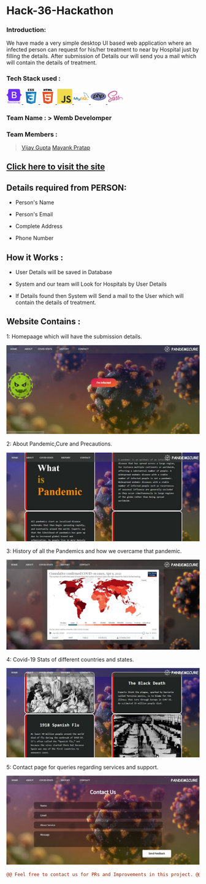 # Hack-36-Hackathon


<h3 align="left">Introduction:</h3>


We have made a very simple desktop UI based web application where an infected person can request for his/her treatment to near by Hospital just by filling the details.
After submission of Details our will send you a mail which will contain the details of treatment.




<h3 align="left">Tech Stack used :</h3> 


<p align="left"> <a href="https://getbootstrap.com" target="_blank"> <img src="https://raw.githubusercontent.com/devicons/devicon/master/icons/bootstrap/bootstrap-plain-wordmark.svg" alt="bootstrap" width="40" height="40"/> </a> <a href="https://www.w3schools.com/css/" target="_blank"> <img src="https://raw.githubusercontent.com/devicons/devicon/master/icons/css3/css3-original-wordmark.svg" alt="css3" width="40" height="40"/> </a> <a href="https://www.w3.org/html/" target="_blank"> <img src="https://raw.githubusercontent.com/devicons/devicon/master/icons/html5/html5-original-wordmark.svg" alt="html5" width="40" height="40"/> </a> <a href="https://developer.mozilla.org/en-US/docs/Web/JavaScript" target="_blank"> <img src="https://raw.githubusercontent.com/devicons/devicon/master/icons/javascript/javascript-original.svg" alt="javascript" width="40" height="40"/> </a> <a href="https://www.mysql.com/" target="_blank"> <img src="https://raw.githubusercontent.com/devicons/devicon/master/icons/mysql/mysql-original-wordmark.svg" alt="mysql" width="40" height="40"/> </a> <a href="https://www.php.net" target="_blank"> <img src="https://raw.githubusercontent.com/devicons/devicon/master/icons/php/php-original.svg" alt="php" width="40" height="40"/> </a> <a href="https://sass-lang.com" target="_blank"> <img src="https://raw.githubusercontent.com/devicons/devicon/master/icons/sass/sass-original.svg" alt="sass" width="40" height="40"/> </a> </p>


<h3 align="left"> Team Name : > Wemb Develomper</h3> 


<h3 align="left">Team Members : </h3> 

 >  [Vijay Gupta](https://github.com/vijaygupta18)
 >  [Mayank Pratap](https://github.com/mynkprtp)


##  [Click here to visit the site](https://pandemicure.herokuapp.com/)



## Details required from PERSON:

+ Person's Name

+ Person's Email

+ Complete Address

+ Phone Number

## How it Works :

- User Details will be saved in Database

- System and our team will Look for Hospitals by User Details

- If Details found then System will Send a mail to the User which will contain the details of treatment.


## Website Contains :

1: Homepaage which will have the submission details.
<br>

![Homepage](images/1.JPG)

2: About Pandemic,Cure and Precautions.

![About](images/2.JPG)

3: History of all the Pandemics and how we overcame that pandemic.

![History](images/3.JPG)

4: Covid-19 Stats of different countries and states.

![Covid stats](images/4.JPG)

5: Contact page for queries regarding services and support.

![Contact](images/5.JPG)


```diff
@@ Feel free to contact us for PRs and Improvements in this project. @@

